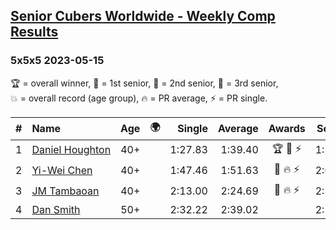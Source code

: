 <style>table {white-space: nowrap;}</style>
<link rel="stylesheet" type="text/css" href="/scw-comp/css/flags.css" />

## [Senior Cubers Worldwide - Weekly Comp Results](/scw-comp/results/)
### 5x5x5 2023-05-15

<span style="white-space: nowrap;">🏆 = overall winner</span>, <span style="white-space: nowrap;">🥇 = 1st senior</span>, <span style="white-space: nowrap;">🥈 = 2nd senior</span>, <span style="white-space: nowrap;">🥉 = 3rd senior</span>, <span style="white-space: nowrap;">💥 = overall record (age group)</span>, <span style="white-space: nowrap;">🔥 = PR average</span>, <span style="white-space: nowrap;">⚡ = PR single</span>.

| # | Name | Age | 🌍 | Single | Average | Awards | Solve 1 | Solve 2 | Solve 3 | Solve 4 | Solve 5 | Video |
| :--: | :-- | :--: | :--: | --: | --: | :--: | --: | --: | --: | --: | --: | :-- |
| 1 | [Daniel Houghton](../../persons/daniel_houghton/555.md) | 40+ | <i class="flag flag-CH" /> | 1:27.83 | 1:39.40 | 🏆 🥇 ⚡ | 1:37.87 | 1:43.89 | 1:27.83 | 1:36.44 | 1:44.65 | [Desktop](https://www.facebook.com/events/201773726045437/permalink/207945052094971) / [Mobile](https://m.facebook.com/events/201773726045437?view=permalink&id=207945052094971) |
| 2 | [Yi-Wei Chen](../../persons/yi_wei_chen/555.md) | 40+ | <i class="flag flag-TW" /> | 1:47.46 | 1:51.63 | 🥈 🔥 ⚡ | 2:07.78 | 1:47.46 | 1:52.68 | 1:53.16 | 1:49.05 | [Desktop](https://www.facebook.com/events/201773726045437/permalink/203539045868905) / [Mobile](https://m.facebook.com/events/201773726045437?view=permalink&id=203539045868905) |
| 3 | [JM Tambaoan](../../persons/jm_tambaoan/555.md) | 40+ | <i class="flag flag-PH" /> | 2:13.00 | 2:24.69 | 🥉 🔥 ⚡ | 2:31.16 | 2:13.00 | 2:24.01 | 2:25.34 | 2:24.72 | [Desktop](https://www.facebook.com/events/201773726045437/permalink/207966485426161) / [Mobile](https://m.facebook.com/events/201773726045437?view=permalink&id=207966485426161) |
| 4 | [Dan Smith](../../persons/dan_smith/555.md) | 50+ | <i class="flag flag-US" /> | 2:32.22 | 2:39.02 |  | 2:52.01 | 2:32.22 | 2:32.84 | DNS | DNS | [Desktop](https://www.facebook.com/events/201773726045437/permalink/209196615303148) / [Mobile](https://m.facebook.com/events/201773726045437?view=permalink&id=209196615303148) |

<!-- Global site tag (gtag.js) - Google Analytics -->
<script async src="https://www.googletagmanager.com/gtag/js?id=UA-86348435-3"></script>
<script>window.dataLayer = window.dataLayer || []; function gtag() {dataLayer.push(arguments);} gtag('js', new Date()); gtag('config', 'UA-86348435-3');</script>
